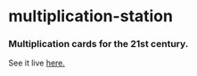 # multiplication-station
### Multiplication cards for the 21st century.
See it live [here.](https://skillallhumans.github.io/multiplication-station/)
